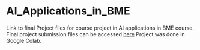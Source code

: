 # AI_Applications_in_BME
Link to final Project files for course project in AI applications in BME course.
Final project submission files can be accessed [here](https://drive.google.com/drive/folders/1nfhrlird2esq3uFr_zdhsG1FONL4H3hT?usp=sharing)
Project was done in Google Colab.

